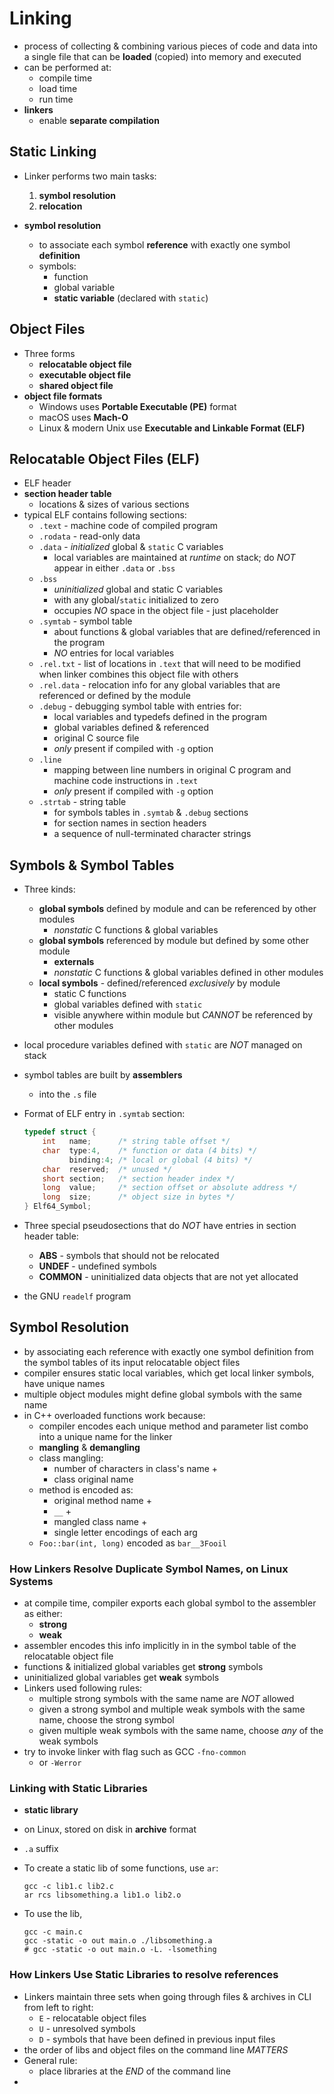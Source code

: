 # Linking

- process of collecting & combining various pieces of code and data into a single file that can be **loaded** (copied) into memory and executed
- can be performed at:
  - compile time
  - load time
  - run time
- **linkers**
  - enable **separate compilation**

## Static Linking

- Linker performs two main tasks:

  1. **symbol resolution**
  2. **relocation**

- **symbol resolution**
  - to associate each symbol **reference** with exactly one symbol **definition**
  - symbols:
    - function
    - global variable
    - **static variable** (declared with `static`)

## Object Files

- Three forms
  - **relocatable object file**
  - **executable object file**
  - **shared object file**
- **object file formats**
  - Windows uses **Portable Executable (PE)** format
  - macOS uses **Mach-O**
  - Linux & modern Unix use **Executable and Linkable Format (ELF)**

## Relocatable Object Files (ELF)

- ELF header
- **section header table**
  - locations & sizes of various sections
- typical ELF contains following sections:
  - `.text` - machine code of compiled program
  - `.rodata` - read-only data
  - `.data` - _initialized_ global & `static` C variables
    - local variables are maintained at _runtime_ on stack; do _NOT_ appear in either `.data` or `.bss`
  - `.bss`
    - _uninitialized_ global and static C variables
    - with any global/`static` initialized to zero
    - occupies _NO_ space in the object file - just placeholder
  - `.symtab` - symbol table
    - about functions & global variables that are defined/referenced in the program
    - _NO_ entries for local variables
  - `.rel.txt` - list of locations in `.text` that will need to be modified when linker combines this object file with others
  - `.rel.data` - relocation info for any global variables that are referenced or defined by the module
  - `.debug` - debugging symbol table with entries for:
    - local variables and typedefs defined in the program
    - global variables defined & referenced
    - original C source file
    - _only_ present if compiled with `-g` option
  - `.line`
    - mapping between line numbers in original C program and machine code instructions in `.text`
    - _only_ present if compiled with `-g` option
  - `.strtab` - string table
    - for symbols tables in `.symtab` & `.debug` sections
    - for section names in section headers
    - a sequence of null-terminated character strings

## Symbols & Symbol Tables

- Three kinds:
  - **global symbols** defined by module and can be referenced by other modules
    - _nonstatic_ C functions & global variables
  - **global symbols** referenced by module but defined by some other module
    - **externals**
    - _nonstatic_ C functions & global variables defined in other modules
  - **local symbols** - defined/referenced _exclusively_ by module
    - static C functions
    - global variables defined with `static`
    - visible anywhere within module but _CANNOT_ be referenced by other modules
- local procedure variables defined with `static` are _NOT_ managed on stack
- symbol tables are built by **assemblers**
  - into the `.s` file
- Format of ELF entry in `.symtab` section:

  ```c
  typedef struct {
      int   name;      /* string table offset */
      char  type:4,    /* function or data (4 bits) */
            binding:4; /* local or global (4 bits) */
      char  reserved;  /* unused */
      short section;   /* section header index */
      long  value;     /* section offset or absolute address */
      long  size;      /* object size in bytes */
  } Elf64_Symbol;
  ```

- Three special pseudosections that do _NOT_ have entries in section header table:
  - **ABS** - symbols that should not be relocated
  - **UNDEF** - undefined symbols
  - **COMMON** - uninitialized data objects that are not yet allocated
- the GNU `readelf` program

## Symbol Resolution

- by associating each reference with exactly one symbol definition from the symbol tables of its input relocatable object files
- compiler ensures static local variables, which get local linker symbols, have unique names
- multiple object modules might define global symbols with the same name
- in C++ overloaded functions work because:
  - compiler encodes each unique method and parameter list combo into a unique name for the linker
  - **mangling** & **demangling**
  - class mangling:
    - number of characters in class's name +
    - class original name
  - method is encoded as:
    - original method name +
    - `__` +
    - mangled class name +
    - single letter encodings of each arg
  - `Foo::bar(int, long)` encoded as `bar__3Fooil`

### How Linkers Resolve Duplicate Symbol Names, on Linux Systems

- at compile time, compiler exports each global symbol to the assembler as either:
  - **strong**
  - **weak**
- assembler encodes this info implicitly in in the symbol table of the relocatable object file
- functions & initialized global variables get **strong** symbols
- uninitialized global variables get **weak** symbols
- Linkers used following rules:
  - multiple strong symbols with the same name are _NOT_ allowed
  - given a strong symbol and multiple weak symbols with the same name, choose the strong symbol
  - given multiple weak symbols with the same name, choose _any_ of the weak symbols
- try to invoke linker with flag such as GCC `-fno-common`
  - or `-Werror`

### Linking with Static Libraries

- **static library**
- on Linux, stored on disk in **archive** format
- `.a` suffix
- To create a static lib of some functions, use `ar`:

  ```console
  gcc -c lib1.c lib2.c
  ar rcs libsomething.a lib1.o lib2.o
  ```

- To use the lib,

  ```console
  gcc -c main.c
  gcc -static -o out main.o ./libsomething.a
  # gcc -static -o out main.o -L. -lsomething
  ```

### How Linkers Use Static Libraries to resolve references

- Linkers maintain three sets when going through files & archives in CLI from left to right:
  - `E` - relocatable object files
  - `U` - unresolved symbols
  - `D` - symbols that have been defined in previous input files
- the order of libs and object files on the command line _MATTERS_
- General rule:
  - place libraries at the _END_ of the command line
-
